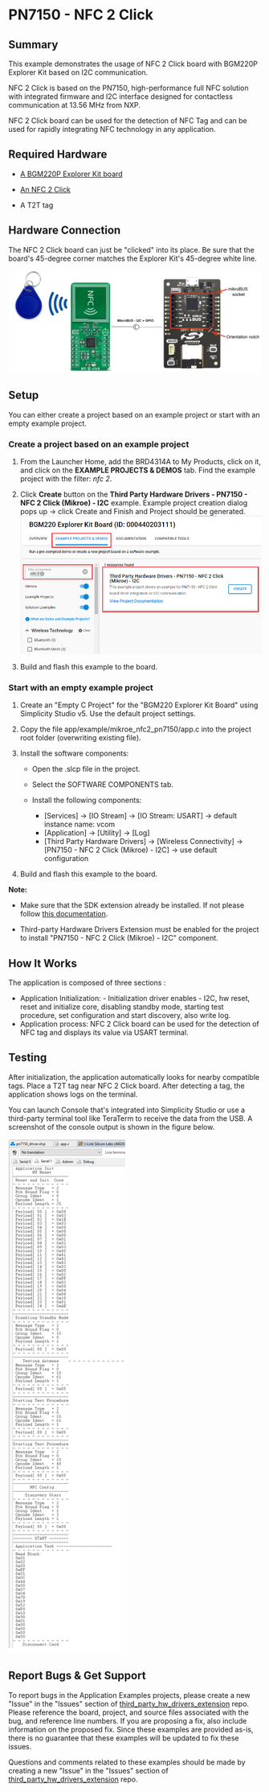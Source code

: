 # PN7150 - NFC 2 Click #

## Summary ##

This example demonstrates the usage of NFC 2 Click board with BGM220P Explorer Kit based on I2C communication.

NFC 2 Click is based on the PN7150, high-performance full NFC solution with integrated firmware and I2C interface designed for contactless communication at 13.56 MHz from NXP.

NFC 2 Click board can be used for the detection of NFC Tag and can be used for rapidly integrating NFC technology in any application.

## Required Hardware ##

- [A BGM220P Explorer Kit board](https://www.silabs.com/development-tools/wireless/bluetooth/bgm220-explorer-kit)

- [An NFC 2 Click](https://www.mikroe.com/nfc-2-click)

- A T2T tag

## Hardware Connection ##

The NFC 2 Click board can just be "clicked" into its place. Be sure that the board's 45-degree corner matches the Explorer Kit's 45-degree white line.

![board](image/hardware_connection.png)

## Setup ##

You can either create a project based on an example project or start with an empty example project.

### Create a project based on an example project ###

1. From the Launcher Home, add the BRD4314A to My Products, click on it, and click on the **EXAMPLE PROJECTS & DEMOS** tab. Find the example project with the filter: *nfc 2*.

2. Click **Create** button on the **Third Party Hardware Drivers - PN7150 - NFC 2 Click (Mikroe) - I2C** example. Example project creation dialog pops up -> click Create and Finish and Project should be generated.
![Create_example](image/create_example.png)

3. Build and flash this example to the board.

### Start with an empty example project ###

1. Create an "Empty C Project" for the "BGM220 Explorer Kit Board" using Simplicity Studio v5. Use the default project settings.

2. Copy the file app/example/mikroe_nfc2_pn7150/app.c into the project root folder (overwriting existing file).

3. Install the software components:

    - Open the .slcp file in the project.

    - Select the SOFTWARE COMPONENTS tab.

    - Install the following components:

        - [Services] → [IO Stream] → [IO Stream: USART] → default instance name: vcom
        - [Application] → [Utility] → [Log]
        - [Third Party Hardware Drivers] → [Wireless Connectivity] → [PN7150 - NFC 2 Click (Mikroe) - I2C] → use default configuration

4. Build and flash this example to the board.

**Note:**

- Make sure that the SDK extension already be installed. If not please follow [this documentation](https://github.com/SiliconLabs/third_party_hw_drivers_extension/blob/master/README.md).

- Third-party Hardware Drivers Extension must be enabled for the project to install "PN7150 - NFC 2 Click (Mikroe) - I2C" component.

## How It Works ##

The application is composed of three sections :

- Application Initialization: - Initialization driver enables - I2C,
 hw reset, reset and initialize core, disabling standby mode,
 starting test procedure, set configuration and start discovery, also write log.
- Application process: NFC 2 Click board can be used for the detection of NFC tag and displays its value via USART terminal.

## Testing ##

After initialization, the application automatically looks for nearby compatible tags. Place a T2T tag near NFC 2 Click board. After detecting a tag, the application shows logs on the terminal.

You can launch Console that's integrated into Simplicity Studio or use a third-party terminal tool like TeraTerm to receive the data from the USB. A screenshot of the console output is shown in the figure below.

![usb_debug](image/log.png "USB Debug Output Data")

## Report Bugs & Get Support ##

To report bugs in the Application Examples projects, please create a new "Issue" in the "Issues" section of [third_party_hw_drivers_extension](https://github.com/SiliconLabs/third_party_hw_drivers_extension) repo. Please reference the board, project, and source files associated with the bug, and reference line numbers. If you are proposing a fix, also include information on the proposed fix. Since these examples are provided as-is, there is no guarantee that these examples will be updated to fix these issues.

Questions and comments related to these examples should be made by creating a new "Issue" in the "Issues" section of [third_party_hw_drivers_extension](https://github.com/SiliconLabs/third_party_hw_drivers_extension) repo.
